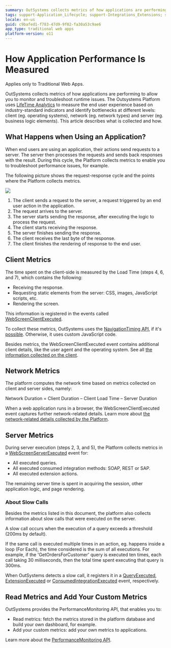 ```yaml
---
summary: OutSystems collects metrics of how applications are performing, to allow you to monitor and troubleshoot runtime issues. Learn what metrics are collected and how.
tags: support-Application_Lifecycle; support-Integrations_Extensions; support-monitoring; support-monitoring-overview; support-monitoring-featured; runtime-traditionalweb
locale: en-us
guid: c9bafed1-f783-47d9-9f02-fa30a53c9ae6
app_type: traditional web apps
platform-version: o11
---
```


# How Application Performance Is Measured

<div class="info" markdown="1">

Applies only to Traditional Web Apps.

</div>

OutSystems collects metrics of how applications are performing to allow you to monitor and troubleshoot runtime issues. The Outsystems Platform uses [LifeTime Analytics](troubleshoot-the-performance-of-an-application.md) to measure the end user experience based on industry-standard indicators and identify bottlenecks at different levels: client (eg. operating systems), network (eg. network types) and server (eg. business logic elements). This article describes what is collected and how.

## What Happens when Using an Application?

When end users are using an application, their actions send requests to a server. The server then processes the requests and sends back responses with the result. During this cycle, the Platform collects metrics to enable you to troubleshoot performance issues, for example.

The following picture shows the request-response cycle and the points where the Platform collects metrics.

![](images/how-application-performance-is-measured.jpg)

1. The client sends a request to the server, a request triggered by an end user action in the application.
1. The request arrives to the server.
1. The server starts sending the response, after executing the logic to process the request.
1. The client starts receiving the response.
1. The server finishes sending the response.
1. The client receives the last byte of the response.
1. The client finishes the rendering of response to the end user.

## Client Metrics

The time spent on the client-side is measured by the Load Time (steps 4, 6, and 7), which contains the following:

* Receiving the response.
* Requesting static elements from the server: CSS, images, JavaScript scripts, etc.
* Rendering the screen.

This information is registered in the events called [WebScreenClientExecuted](<../../ref/apis/performancemonitoring-api.md#webscreenclientexecuted-details>).

To collect these metrics, OutSystems uses the [NavigationTiming API](<http://www.w3.org/TR/navigation-timing/>), if it's [possible](<http://caniuse.com/#feat=nav-timing>). Otherwise, it uses custom JavaScript code.

Besides metrics, the WebScreenClientExecuted event contains additional client details, like the user agent and the operating system. See all [the information collected on the client](<../../ref/apis/performancemonitoring-api.md#webscreenclientexecuted-details>).

## Network Metrics

The platform computes the network time based on metrics collected on client and server sides, namely: 

Network Duration = Client Duration – Client Load Time – Server Duration

When a web application runs in a browser, the WebScreenClientExecuted event captures further network-related details. Learn more about [the network-related details collected by the Platform](<../../ref/apis/performancemonitoring-api.md#webscreenclientexecuted-details>).

## Server Metrics

During server execution (steps 2, 3, and 5), the Platform collects metrics in a [WebScreenServerExecuted](<../../ref/apis/performancemonitoring-api.md#webscreenserverexecuted-details>) event for:

* All executed queries.
* All executed consumed integration methods: SOAP, REST or SAP.
* All executed extension actions.

The remaining server time is spent in acquiring the session, other application logic, and page rendering.

### About Slow Calls

Besides the metrics listed in this document, the platform also collects information about slow calls that were executed on the server.

A slow call occurs when the execution of a query exceeds a threshold (200ms by default).

If the same call is executed multiple times in an action, eg. happens inside a loop (For Each), the time considered is the sum of all executions. For example, if the 'GetOrdersForCustomer' query is executed ten times, each call taking 30 milliseconds, then the total time spent executing that query is 300ms.

When OutSystems detects a slow call, it registers it in a [QueryExecuted](<../../ref/apis/performancemonitoring-api.md#queryexecuted-details>), [ExtensionExecuted](<../../ref/apis/performancemonitoring-api.md#extensionexecuted-details>) or [ConsumedIntegrationExecuted](<../../ref/apis/performancemonitoring-api.md#consumedintegrationexecuted-details>) event, respectively.

## Read Metrics and Add Your Custom Metrics

OutSystems provides the PerformanceMonitoring API, that enables you to:

* Read metrics: fetch the metrics stored in the platform database and build your own dashboard, for example.
* Add your custom metrics: add your own metrics to applications.

Learn more about the [PerformanceMonitoring API](<../../ref/apis/performancemonitoring-api.md>).
